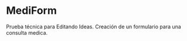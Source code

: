 # MediForm

Prueba técnica para Editando Ideas. Creación de un formulario para una consulta medica.
